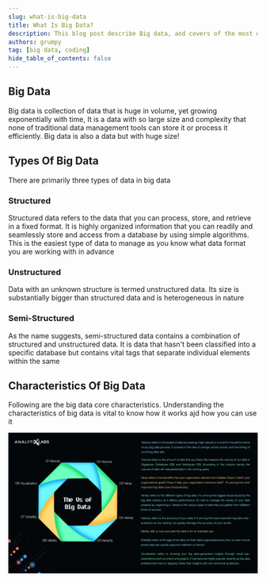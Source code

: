```yaml
---
slug: what-is-big-data
title: What Is Big Data?
description: This blog post describe Big data, and covers of the most details Big data
authors: grumpy
tag: [big data, coding]
hide_table_of_contents: false
---
```


## Big Data

Big data is collection of data that is huge in volume, yet growing exponentially with time, It is a data with so large size and complexity that none of traditional data management tools can store it or process it efficiently. Big data is also a data but with huge size!

## Types Of Big Data

There are primarily three types of data in big data

### Structured

Structured data refers to the data that you can process, store, and retrieve in a fixed format. It is highly organized information that you can readily and seamlessly store and access from a database by using simple algorithms. This is the easiest type of data to manage as you know what data format you are working with in advance

### Unstructured

Data with an unknown structure is termed unstructured data. Its size is substantially bigger than structured data and is heterogeneous in nature

### Semi-Structured

As the name suggests, semi-structured data contains a combination of structured and unstructured data. It is data that hasn't been classified into a specific database but contains vital tags that separate individual elements within the same

## Characteristics Of Big Data

Following are the big data core characteristics. Understanding the characteristics of big data is vital to know how it works ajd how you can use it

![Characteristics](../static/img/blog/characteristics.jpg)
